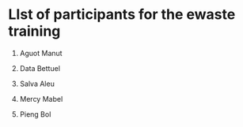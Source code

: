 # LIst of participants for the ewaste training

1. Aguot Manut

2. Data Bettuel

3. Salva Aleu

4. Mercy Mabel

5. Pieng Bol
